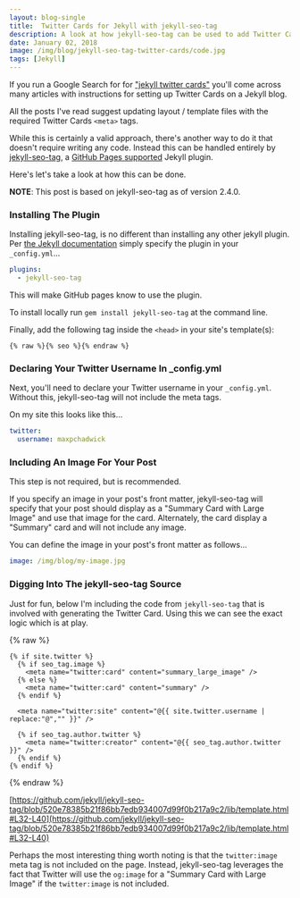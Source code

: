 ```yaml
---
layout: blog-single
title:  Twitter Cards for Jekyll with jekyll-seo-tag
description: A look at how jekyll-seo-tag can be used to add Twitter Card support to a Jekyll site.
date: January 02, 2018
image: /img/blog/jekyll-seo-tag-twitter-cards/code.jpg
tags: [Jekyll]
---
```


If you run a Google Search for for ["jekyll twitter cards"](https://www.google.com/search?q=jekyll+twitter+cards) you'll come across many articles with instructions for setting up Twitter Cards on a Jekyll blog. 

All the posts I've read suggest updating layout / template files with the required Twitter Cards `<meta>` tags.

While this is certainly a valid approach, there's another way to do it that doesn't require writing any code. Instead this can be handled entirely by [jekyll-seo-tag](https://github.com/jekyll/jekyll-seo-tag), a [GitHub Pages supported](https://pages.github.com/versions/) Jekyll plugin.

Here's let's take a look at how this can be done.

<!-- excerpt_separator -->

<div class="tout tout--secondary">
<p><strong>NOTE</strong>: This post is based on jekyll-seo-tag as of version 2.4.0.</p>
</div>

### Installing The Plugin

Installing jekyll-seo-tag, is no different than installing any other jekyll plugin. Per [the Jekyll documentation](https://jekyllrb.com/docs/plugins/) simply specify the plugin in your `_config.yml`...

```yaml
plugins:
  - jekyll-seo-tag
```

This will make GitHub pages know to use the plugin.

To install locally run `gem install jekyll-seo-tag` at the command line.

Finally, add the following tag inside the `<head>` in your site's template(s):

```
{% raw %}{% seo %}{% endraw %}
```

### Declaring Your Twitter Username In _config.yml

Next, you'll need to declare your Twitter username in your `_config.yml`. Without this, jekyll-seo-tag will not include the meta tags. 

On my site this looks like this...

```yaml
twitter:
  username: maxpchadwick
```

### Including An Image For Your Post

This step is not required, but is recommended. 

If you specify an image in your post's front matter, jekyll-seo-tag will specify that your post should display as a "Summary Card with Large Image" and use that image for the card. Alternately, the card display a "Summary" card and will not include any image.

You can define the image in your post's front matter as follows...

```yaml
image: /img/blog/my-image.jpg
```

### Digging Into The jekyll-seo-tag Source

Just for fun, below I'm including the code from `jekyll-seo-tag` that is involved with generating the Twitter Card. Using this we can see the exact logic which is at play.

{% raw %}
```liquid
{% if site.twitter %}
  {% if seo_tag.image %}
    <meta name="twitter:card" content="summary_large_image" />
  {% else %}
    <meta name="twitter:card" content="summary" />
  {% endif %}

  <meta name="twitter:site" content="@{{ site.twitter.username | replace:"@","" }}" />

  {% if seo_tag.author.twitter %}
    <meta name="twitter:creator" content="@{{ seo_tag.author.twitter }}" />
  {% endif %}
{% endif %}
```
{% endraw %}

[https://github.com/jekyll/jekyll-seo-tag/blob/520e78385b21f86bb7edb934007d99f0b217a9c2/lib/template.html#L32-L40](https://github.com/jekyll/jekyll-seo-tag/blob/520e78385b21f86bb7edb934007d99f0b217a9c2/lib/template.html#L32-L40)

Perhaps the most interesting thing worth noting is that the `twitter:image` meta tag is not included on the page. Instead, jekyll-seo-tag leverages the fact that Twitter will use the `og:image` for a "Summary Card with Large Image" if the `twitter:image` is not included.
